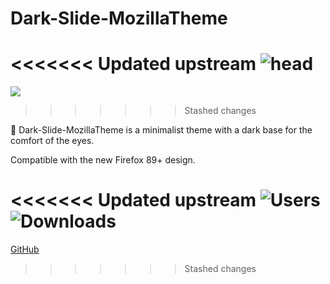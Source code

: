 # Dark-Slide-MozillaTheme

<<<<<<< Updated upstream
![head](https://addons.cdn.mozilla.net/user-media/version-previews/full/2912/2912731.svg?modified=1619815797)
=======
![](https://addons.cdn.mozilla.net/user-media/version-previews/full/2912/2912715.svg?modified=1619808999)
>>>>>>> Stashed changes

🎨 Dark-Slide-MozillaTheme is a minimalist theme with a dark base for the comfort of the eyes.

Compatible with the new Firefox 89+ design.

<<<<<<< Updated upstream
![Users](https://img.shields.io/amo/users/darkslide-nesios)
![Downloads](https://img.shields.io/amo/dw/darkslide-nesios)
=======
[GitHub](https://github.com/N3siOS/Dark-Slide-MozillaTheme)
>>>>>>> Stashed changes
